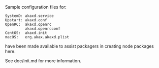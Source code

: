 Sample configuration files for:
```
SystemD: akaxd.service
Upstart: akaxd.conf
OpenRC:  akaxd.openrc
         akaxd.openrcconf
CentOS:  akaxd.init
macOS:   org.akax.akaxd.plist
```
have been made available to assist packagers in creating node packages here.

See doc/init.md for more information.
